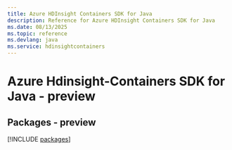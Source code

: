 ```yaml
---
title: Azure HDInsight Containers SDK for Java
description: Reference for Azure HDInsight Containers SDK for Java
ms.date: 08/13/2025
ms.topic: reference
ms.devlang: java
ms.service: hdinsightcontainers
---
```

# Azure Hdinsight-Containers SDK for Java - preview
## Packages - preview
[!INCLUDE [packages](hdinsight-containers-index.md)]